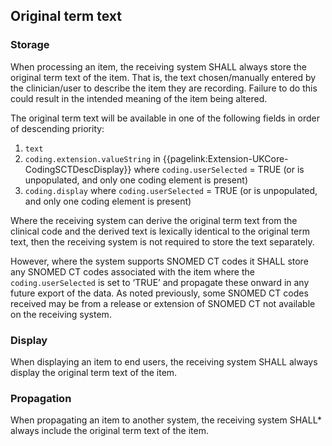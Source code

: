 ## Original term text

### Storage 

When processing an item, the receiving system SHALL always store the original term text of the item. That is, the text chosen/manually entered by the clinician/user to describe the item they are recording. Failure to do this could result in the intended meaning of the item being altered.

The original term text will be available in one of the following fields in order of descending priority:
1. `text`
2. `coding.extension.valueString` in {{pagelink:Extension-UKCore-CodingSCTDescDisplay}} where `coding.userSelected` = TRUE (or is unpopulated, and only one coding element is present)
3. `coding.display` where `coding.userSelected` = TRUE (or is unpopulated, and only one coding element is present)

Where the receiving system can derive the original term text from the clinical code and the derived text is lexically identical to the original term text, then the receiving system is not required to store the text separately.

However, where the system supports SNOMED CT codes it SHALL store any SNOMED CT codes associated with the item where the `coding.userSelected` is set to ‘TRUE’ and propagate these onward in any future export of the data. As noted previously, some SNOMED CT codes received may be from a release or extension of SNOMED CT not available on the receiving system.

### Display 

When displaying an item to end users, the receiving system SHALL always display the original term text of the item.

### Propagation ###

When propagating an item to another system, the receiving system SHALL* always include the original term text of the item.